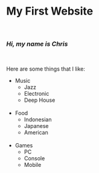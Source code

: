 
<!DOCTYPE html>
<html>
<head>
<h1>My First Website</h1>
</head>
<br />
<body>
<h3> <i>Hi, my name is Chris</i> </h3>
<br />
<p> Here are some things that I like: </p>
<ul>
  <li>Music
    <ul>
      <li>Jazz
      <li>Electronic
      <li>Deep House
    </ul>
    <br />
  <li>Food
    <ul>
      <li>Indonesian
      <li>Japanese
      <li>American
      </ul>
      <br />
  <li>Games
    <ul>
      <li>PC
      <li>Console
      <li>Mobile
    </ul>
  </ul>
</body>
</html>